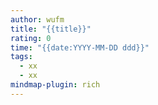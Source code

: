 ```yaml
---
author: wufm
title: "{{title}}"
rating: 0
time: "{{date:YYYY-MM-DD ddd}}"
tags:
  - xx
  - xx
mindmap-plugin: rich
---
```

